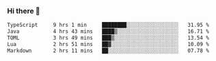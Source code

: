 ### Hi there 🌱
<!--START_SECTION:waka-->

```txt
TypeScript     9 hrs 1 min     ████████░░░░░░░░░░░░░░░░░   31.95 %
Java           4 hrs 43 mins   ████▒░░░░░░░░░░░░░░░░░░░░   16.71 %
TOML           3 hrs 49 mins   ███▒░░░░░░░░░░░░░░░░░░░░░   13.54 %
Lua            2 hrs 51 mins   ██▓░░░░░░░░░░░░░░░░░░░░░░   10.09 %
Markdown       2 hrs 11 mins   ██░░░░░░░░░░░░░░░░░░░░░░░   07.78 %
```

<!--END_SECTION:waka-->
<!--
**Dieg0raf/Dieg0raf** is a ✨ _special_ ✨ repository because its `README.md` (this file) appears on your GitHub profile.

Here are some ideas to get you started:

- 🔭 I’m currently working on ...
- 🌱 I’m currently learning ...
- 👯 I’m looking to collaborate on ...
- 🤔 I’m looking for help with ...
- 💬 Ask me about ...
- 📫 How to reach me: ...
- 😄 Pronouns: ...
- ⚡ Fun fact: ...
-->
